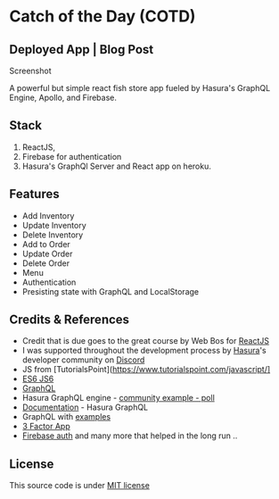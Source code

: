 # Catch of the Day (COTD)
## Deployed App | Blog Post

Screenshot

A powerful but simple react fish store app fueled by Hasura's GraphQL Engine, Apollo, and Firebase.

## Stack  
1) ReactJS,
2) Firebase for authentication
3) Hasura's GraphQl Server and React app on heroku.

## Features
- Add Inventory
- Update Inventory
- Delete Inventory
- Add to Order
- Update Order
- Delete Order
- Menu
- Authentication
- Presisting state with GraphQL and LocalStorage

## Credits & References
- Credit that is due goes to the great course by Web Bos for [ReactJS](https://reactforbeginners.com)
- I was supported throughout the development process by [Hasura](https://hasura.io)'s developer community on [Discord](https://discord.gg/vBPpJkS)
- JS from [TutorialsPoint](https://www.tutorialspoint.com/javascript/]
- [ES6 JS6](https://www.tutorialspoint.com/es6/)
- [GraphQL](https://www.howtographql.com/)
- Hasura GraphQL engine - [community example - poll](https://www.smashingmagazine.com/2018/12/real-time-app-graphql-subscriptions-postgres/)
- [Documentation](https://docs.hasura.io/1.0/graphql/) - Hasura GraphQL
- GraphQL with [examples](https://www.predic8.de/graphql-query-samples.htm)
- [3 Factor App](https://3factor.app/)
- [Firebase auth](https://firebase.google.com/docs/auth)
 and many more that helped in the long run ..

## License 
This source code is under [MIT license](https://github.com/vipulgupta2048/react-cotd/blob/master/LICENSE)
